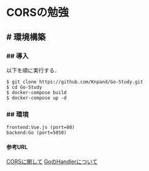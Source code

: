 # CORSの勉強

## # 環境構築

### ## 導入

以下を順に実行する．
```
$ git clone https://github.com/Knpand/Go-Study.git
$ cd Go-Study
$ docker-compose build
$ docker-compose up -d
```

### ## 環境

```
frontend:Vue.js (port=80)
backend:Go (port=5050)
```
#### 参考URL
[CORSに関して](https://zenn.dev/minominominoru/articles/42e78ff60ee242)
[GoのHandlerについて](https://journal.lampetty.net/entry/understanding-http-handler-in-go)
